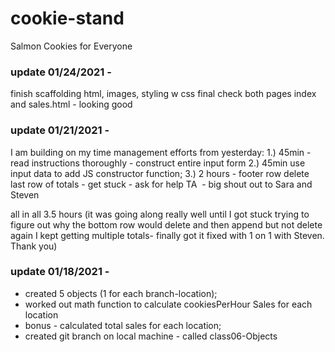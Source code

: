 # cookie-stand
Salmon Cookies for Everyone

### update 01/24/2021 -
finish scaffolding html, images, styling w css
final check both pages index and sales.html - looking good

### update 01/21/2021 -
I am building on my time management efforts from yesterday:
1.) 45min - read instructions thoroughly - construct entire input form
2.) 45min use input data to add JS constructor function;
3.) 2 hours - footer row delete last row of totals - get stuck - ask for help TA  - big shout out to Sara and Steven

all in all 3.5 hours (it was going along really well until I got stuck trying to figure out why the bottom row would delete and then append but not delete again I kept getting multiple totals- finally got it fixed with 1 on 1 with Steven. Thank you)




### update 01/18/2021 -
+ created 5 objects (1 for each branch-location);
+ worked out math function to calculate cookiesPerHour Sales for each location
+ bonus - calculated total sales for each location;
+ created git branch on local machine - called class06-Objects
